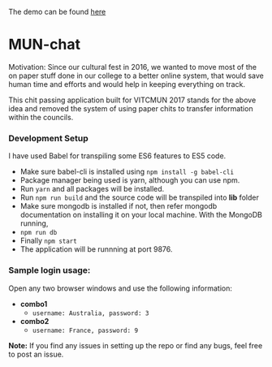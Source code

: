 The demo can be found [here](http://35.154.189.91:9876)

# MUN-chat 
Motivation: Since our cultural fest in 2016, we wanted to move most of the on paper stuff done in our college to a better online system, that would save human time and efforts and would help in keeping everything on track.

This chit passing application built for VITCMUN 2017 stands for the above idea and removed the system of using paper chits to transfer information within the councils.

### Development Setup
I have used Babel for transpiling some ES6 features to ES5 code.
+ Make sure babel-cli is installed using ``` npm install -g babel-cli ```
+ Package manager being used is yarn, although you can use npm.
+ Run ```yarn``` and all packages will be installed.
+ Run ```npm run build``` and the source code will be transpiled into **lib** folder
+ Make sure mongodb is installed if not, then refer mongodb documentation on installing it on your local machine. With the MongoDB running,
+ ``` npm run db ```
+ Finally ``` npm start ```
+ The application will be runnning at port 9876.

### Sample login usage:
Open any two browser windows and use the following information:
+ **combo1**
    +   ``` username: Australia, password: 3 ```
+ **combo2**
    + ```username: France, password: 9```

**Note:** If you find any issues in setting up the repo or find any bugs, feel free to post an issue.


